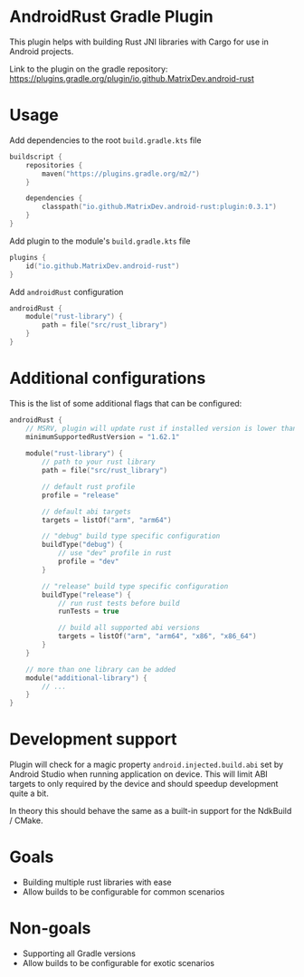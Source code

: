 # AndroidRust Gradle Plugin

This plugin helps with building Rust JNI libraries with Cargo for use in Android projects.

Link to the plugin on the gradle repository:
https://plugins.gradle.org/plugin/io.github.MatrixDev.android-rust

# Usage

Add dependencies to the root `build.gradle.kts` file

```kotlin
buildscript {
    repositories {
        maven("https://plugins.gradle.org/m2/")
    }

    dependencies {
        classpath("io.github.MatrixDev.android-rust:plugin:0.3.1")
    }
}
```

Add plugin to the module's `build.gradle.kts` file

```kotlin
plugins {
    id("io.github.MatrixDev.android-rust")
}
```

Add `androidRust` configuration

```kotlin
androidRust {
    module("rust-library") {
        path = file("src/rust_library")
    }
}
```

# Additional configurations

This is the list of some additional flags that can be configured:

```kotlin
androidRust {
    // MSRV, plugin will update rust if installed version is lower than requested
    minimumSupportedRustVersion = "1.62.1"
    
    module("rust-library") {
        // path to your rust library
        path = file("src/rust_library")

        // default rust profile
        profile = "release"

        // default abi targets
        targets = listOf("arm", "arm64")

        // "debug" build type specific configuration
        buildType("debug") {
            // use "dev" profile in rust
            profile = "dev"
        }

        // "release" build type specific configuration
        buildType("release") {
            // run rust tests before build
            runTests = true

            // build all supported abi versions
            targets = listOf("arm", "arm64", "x86", "x86_64")
        }
    }

    // more than one library can be added 
    module("additional-library") {
        // ...
    }
}
```

# Development support

Plugin will check for a magic property `android.injected.build.abi` set by Android Studio when
running application on device. This will limit ABI targets to only required by the device and
should speedup development quite a bit.

In theory this should behave the same as a built-in support for the NdkBuild / CMake.

# Goals
- Building multiple rust libraries with ease
- Allow builds to be configurable for common scenarios

# Non-goals
- Supporting all Gradle versions
- Allow builds to be configurable for exotic scenarios
